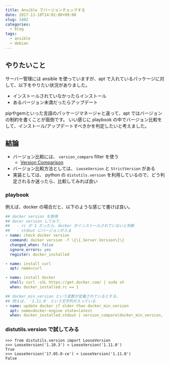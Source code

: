 ```yaml
---
title: Ansible でバージョンチェックする
date: 2017-11-10T14:02:00+09:00
slug: 1402
categories:
  - blog
tags:
  - ansible
  - debian
---
```



## やりたいこと
サーバー管理には ansible を使っていますが、apt で入れているパッケージに対して、以下をやりたい状況がありました。
- インストールされていなかったらインストール
- あるバージョン未満だったらアップデート

pipやgemといった言語のパッケージマネージャと違って、apt ではバージョンの制約を書くことが面倒です。
いい感じに playbook の中でバージョン比較をして、インストール/アップデートすべきかを判定したいと考えました。

## 結論

* バージョン比較には、 `version_compare` filter を使う
    - [Version Comparison](http://docs.ansible.com/ansible/latest/playbooks_tests.html#version-comparison)
* バージョン比較方法としては、 `LooseVersion` と `StrictVersion` がある
* 実装としては、 python の `distutils.version` を利用しているので、どう判定されるか迷ったら、比較してみれば良い

### playbook

例えば、docker の場合だと、以下のような感じで書けば良い。

```yaml
## docker version を取得
## docer version してみて、
##   - rc が 1 だったら、docker がインストールされていないと判断
##   - stdout にバージョンが入る
- name: check docker version
  command: docker version -f \{\{.Server.Version\}\}
  changed_when: false
  ignore_errors: yes
  register: docker_installed

- name: install curl
  apt: name=curl

- name: install docker
  shell: curl -sSL https://get.docker.com/ | sudo sh
  when: docker_installed.rc == 1

## docker_min_version という変数が定義されているとする。
## 例えば、 '1.11.0' という文字列が入っている
- name: update docker if older than docker_min_version
  apt: name=docker-engine state=latest
  when: docker_installed.stdout | version_compare(docker_min_version,  '<')
```

### distutils.version で試してみる

```pycon
>>> from distutils.version import LooseVersion
>>> LooseVersion('1.10.3') < LooseVersion('1.11.0')
True
>>> LooseVersion('17.05.0-ce') < LooseVersion('1.11.0')
False
```
